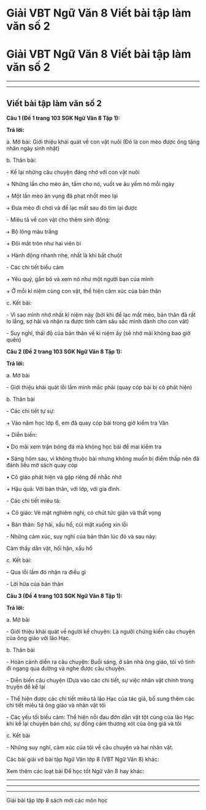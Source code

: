 # Giải VBT Ngữ Văn 8 Viết bài tập làm văn số 2

# Giải VBT Ngữ Văn 8 Viết bài tập làm văn số 2

* * *

* * *

## Viết bài tập làm văn số 2

**Câu 1 (Đề 1 trang 103 SGK Ngữ Văn 8 Tập 1):**

**Trả lời:**

a. Mở bài: Giới thiệu khái quát về con vật nuôi (Đó là con mèo được ông tặng nhân ngày sinh nhật) 

b. Thân bài: 

\- Kể lại những câu chuyện đáng nhớ với con vật nuôi 

\+ Những lần cho mèo ăn, tắm cho nó, vuốt ve âu yếm nó mỗi ngày 

\+ Một lần mèo ăn vụng đã phạt nhốt meo lại 

\+ Đưa mèo đi chơi và để lạc mất sau đó tìm lại được 

\- Miêu tả về con vật cho thêm sinh động: 

\+ Bộ lông màu trắng 

\+ Đôi mắt tròn như hai viên bi 

\+ Hành động nhanh nhẹ, nhất là khi bắt chuột 

\- Các chi tiết biểu cảm 

\+ Yêu quý, gắn bó và xem nó như một người bạn của mình 

\+ Ở mỗi kỉ niệm cùng con vật, thể hiện cảm xúc của bản thân 

c. Kết bài: 

\- Vì sao mình nhớ nhất kỉ niệm này (bởi khi để lạc mất mèo, bản thân đã rất lo lắng, sợ hãi và nhận ra được tình cảm sâu sắc mình dành cho con vât) 

\- Suy nghĩ, thái độ của bản thân về kỉ niệm ấy (sẽ nhớ mãi không bao giờ quên) 

**Câu 2 (Đề 2 trang 103 SGK Ngữ Văn 8 Tập 1):**

**Trả lời:**

a. Mở bài 

\- Giới thiệu khái quát lỗi lầm mình mắc phải (quay cóp bài bị cô phát hiện) 

b. Thân bài 

\- Các chi tiết tự sự: 

\+ Vào năm học lớp 6, em đã quay cóp bài trong giờ kiểm tra Văn 

\+ Diễn biến: 

• Do mải xem trận bóng đá mà không học bài để mai kiểm tra 

• Sáng hôm sau, vì không thuộc bài nhưng không muốn bị điểm thấp nên đã đánh liều mở sách quay cóp 

• Cô giáo phát hiện và gặp riêng để nhắc nhở 

\+ Hậu quả: Với bản thân, với lớp, với gia đình. 

\- Các chi tiết miêu tả: 

\+ Cô giáo: Vẻ mặt nghiêm nghị, có chút tức giận và thất vọng 

\+ Bản thân: Sợ hãi, xấu hổ, cúi mặt xuống xin lỗi 

\- Những cảm xúc, suy nghĩ của bản thân lúc đó và sau này: 

Cảm thấy dằn vặt, hối hận, xấu hổ 

c. Kết bài: 

\- Qua lỗi lầm đó nhận ra điều gì 

\- Lời hữa của bản thân 

**Câu 3 (Đề 4 trang 103 SGK Ngữ Văn 8 Tập 1):**

**Trả lời:**

a. Mở bài 

\- Giới thiệu khái quát về người kể chuyện: Là người chứng kiến câu chuyện của ông giáo với lão Hạc. 

b. Thân bài 

\- Hoàn cảnh diễn ra câu chuyện: Buổi sáng, ở sân nhà ông giáo, tôi vô tình đi ngang qua đường và nghe được câu chuyện. 

\- Diễn biến câu chuyện (Dựa vào các chi tiết, sự việc nhân vật chính trong truyện để kể lại 

\- Thể hiện được các chi tiết miêu tả lão Hạc của tác giả, bổ sung thêm các chi tiết miêu tả ông giáo và nhân vật tôi 

\- Các yếu tối biểu cảm: Thể hiện nỗi đau đớn dằn vặt tột cùng của lão Hạc khi kể lại chuyện bán chó, sự đồng cảm thương xót của ông giá và tôi 

c. Kết bài 

\- Những suy nghĩ, cảm xúc của tôi về câu chuyện và hai nhân vật. 

Các bài giải vở bài tập Ngữ Văn lớp 8 (VBT Ngữ Văn 8) khác:

Xem thêm các loạt bài Để học tốt Ngữ văn 8 hay khác:

* * *

* * *

* * *

Giải bài tập lớp 8 sách mới các môn học
